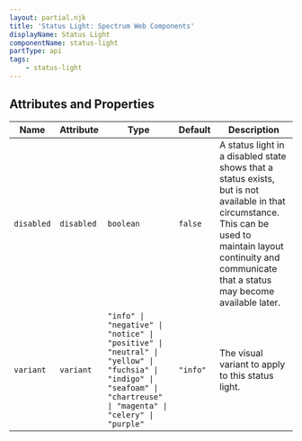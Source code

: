 ```yaml
---
layout: partial.njk
title: 'Status Light: Spectrum Web Components'
displayName: Status Light
componentName: status-light
partType: api
tags:
    - status-light
---
```


<h2>Attributes and Properties</h2>
<div class="table-container">
<table class="spectrum-Table">
<thead class="spectrum-Table-head">
<tr>

<th class="spectrum-Table-headCell">
Name
</th>

<th class="spectrum-Table-headCell">
Attribute
</th>

<th class="spectrum-Table-headCell">
Type
</th>

<th class="spectrum-Table-headCell">
Default
</th>

<th class="spectrum-Table-headCell">
Description
</th>

</tr>
</thead>
<tbody class="spectrum-Table-body">

<tr class="spectrum-Table-row">

<td class="spectrum-Table-cell">
<code>disabled</code>
</td>

<td class="spectrum-Table-cell">
<code>disabled</code>
</td>

<td class="spectrum-Table-cell">
<code>boolean</code>
</td>

<td class="spectrum-Table-cell">
<code>false</code>
</td>

<td class="spectrum-Table-cell">
A status light in a disabled state shows that a status exists, but is not available in that circumstance. This can be used to maintain layout continuity and communicate that a status may become available later.
</td>

</tr>

<tr class="spectrum-Table-row">

<td class="spectrum-Table-cell">
<code>variant</code>
</td>

<td class="spectrum-Table-cell">
<code>variant</code>
</td>

<td class="spectrum-Table-cell">
<code>"info" | "negative" | "notice" | "positive" | "neutral" | "yellow" | "fuchsia" | "indigo" | "seafoam" | "chartreuse" | "magenta" | "celery" | "purple"</code>
</td>

<td class="spectrum-Table-cell">
<code>"info"</code>
</td>

<td class="spectrum-Table-cell">
The visual variant to apply to this status light.
</td>

</tr>

</tbody>
</table>
</div>
    


